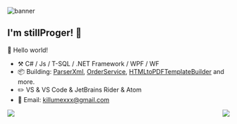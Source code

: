 ![banner](https://pm1.narvii.com/7151/92894fecf3b7422b46b43df610b26f85d4c8f927r1-1100-638v2_hq.jpg)

## I'm stillProger! 👋

🎊 Hello world!

- :hammer_and_pick: C# / Js / T-SQL / .NET Framework / WPF / WF
- :package: Building: [ParserXml](https://github.com/stillProger/ParserXML), [OrderService](https://github.com/stillProger/OrderService), [HTMLtoPDFTemplateBuilder](https://github.com/stillProger/HTMLtoPDFTemplateBuilder) and more.
- :pencil2: VS & VS Code & JetBrains Rider & Atom
- :memo: Email: killumexxx@gmail.com

<img align="left" src="https://github-readme-stats.vercel.app/api?username=stillProger&show_icons=true&theme=tokyonight&&count_private=true"/>

<img align="right" src="https://github-readme-stats.vercel.app/api/top-langs/?username=stillProger&show_icons=true&theme=tokyonight&&count_private=true"/>


